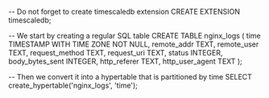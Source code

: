 -- Do not forget to create timescaledb extension
CREATE EXTENSION timescaledb;

-- We start by creating a regular SQL table
CREATE TABLE nginx_logs (
    time TIMESTAMP WITH TIME ZONE NOT NULL,
    remote_addr TEXT,
    remote_user TEXT,
    request_method TEXT,
    request_uri TEXT,
    status INTEGER,
    body_bytes_sent INTEGER,
    http_referer TEXT,
    http_user_agent TEXT
);


-- Then we convert it into a hypertable that is partitioned by time
SELECT create_hypertable('nginx_logs', 'time');
